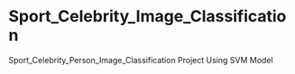 # Sport_Celebrity_Image_Classification
Sport_Celebrity_Person_Image_Classification Project Using SVM Model
